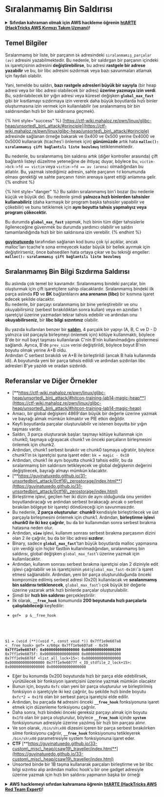 # Sıralanmamış Bin Saldırısı

<details>

<summary><strong>Sıfırdan kahraman olmak için AWS hackleme öğrenin</strong> <a href="https://training.hacktricks.xyz/courses/arte"><strong>htARTE (HackTricks AWS Kırmızı Takım Uzmanı)</strong></a><strong>!</strong></summary>

HackTricks'ı desteklemenin diğer yolları:

* **Şirketinizi HackTricks'te reklamını görmek istiyorsanız** veya **HackTricks'i PDF olarak indirmek istiyorsanız** [**ABONELİK PLANLARI**](https://github.com/sponsors/carlospolop)'na göz atın!
* [**Resmi PEASS & HackTricks ürünlerini alın**](https://peass.creator-spring.com)
* [**PEASS Ailesi'ni**](https://opensea.io/collection/the-peass-family) keşfedin, özel [**NFT'lerimiz**](https://opensea.io/collection/the-peass-family) koleksiyonumuz
* **Katılın** 💬 [**Discord grubuna**](https://discord.gg/hRep4RUj7f) veya [**telegram grubuna**](https://t.me/peass) veya bizi **Twitter** 🐦 [**@hacktricks\_live**](https://twitter.com/hacktricks\_live)**'da takip edin.**
* **Hacking püf noktalarınızı paylaşarak** [**HackTricks**](https://github.com/carlospolop/hacktricks) ve [**HackTricks Cloud**](https://github.com/carlospolop/hacktricks-cloud) github depolarına PR göndererek destek olun.

</details>

## Temel Bilgiler

Sıralanmamış bir liste, bir parçanın `bk` adresindeki `sıralanmamış_parçalar (av)` adresini yazabilmektedir. Bu nedenle, bir saldırgan bir parçanın içindeki `bk` işaretçisinin adresini **değiştirebilirse**, bu adresi **rastgele bir adrese yazabilir** ve bu, bir libc adresini sızdırmak veya bazı savunmaları atlamak için faydalı olabilir.

Yani, temelde bu saldırı, **bazı rastgele adresleri büyük bir sayıyla** (bir heap adresi veya bir libc adresi olabilecek bir adres) **üzerine yazmaya izin verdi**. Bu, sızdırılabilecek bir yığın adresi veya küresel değişken **`global_max_fast`** gibi bir kısıtlamayı sızdırmaya izin vererek daha büyük boyutlarda hızlı binler oluşturmasına izin vermek için kullanılabilir (ve sıralanmamış bir bin saldırısından hızlı bir bin saldırısına geçmek).

{% hint style="success" %}
[https://ctf-wiki.mahaloz.re/pwn/linux/glibc-heap/unsorted\_bin\_attack/#principle](https://ctf-wiki.mahaloz.re/pwn/linux/glibc-heap/unsorted\_bin\_attack/#principle) adresinde sağlanan örneğe bakarak ve 0x400 ve 0x500 yerine 0x4000 ve 0x5000 kullanarak (tcaches'i önlemek için) **günümüzde** artık hata **`malloc(): sıralanmamış çift bağlantılı liste bozulmuş`** tetiklenmektedir.

Bu nedenle, bu sıralanmamış bin saldırısı artık (diğer kontroller arasında) çift bağlantılı listeyi düzeltme yeteneğine de ihtiyaç duyar, böylece bu, `victim->bck->fd == victim` veya `victim->fd == av (arena)` olmadığından bu atlatılır. Bu, yazmak istediğimiz adresin, sahte parçanın `fd` konumunda olması gerektiği ve sahte parçanın `fd`nin arenaya işaret ettiği anlamına gelir.
{% endhint %}

{% hint style="danger" %}
Bu saldırı sıralanmamış bin'i bozar (bu nedenle küçük ve büyük de). Bu nedenle şimdi **yalnızca hızlı binlerden tahsisler kullanabiliriz** (daha karmaşık bir program başka tahsisler yapabilir ve çökebilir) ve bunu tetiklemek için **aynı boyutta tahsis yapmalıyız veya program çökecektir.**

Bu durumda **`global_max_fast`** yapmak, hızlı binin tüm diğer tahsislerle ilgileneceğine güvenmek bu durumda yardımcı olabilir ve saldırı tamamlandığında hızlı bir bin saldırısına izin verebilir.
{% endhint %}

[**guyinatuxedo**](https://guyinatuxedo.github.io/31-unsortedbin\_attack/unsorted\_explanation/index.html) tarafından sağlanan kod bunu çok iyi açıklar, ancak malloc'ları tcache'e sona ermeyecek kadar büyük bir bellek ayırmak için değiştirirseniz, önce bahsedilen hata ortaya çıkar ve bu tekniği engeller: **`malloc(): sıralanmamış çift bağlantılı liste bozulmuş`**

## Sıralanmamış Bin Bilgi Sızdırma Saldırısı

Bu aslında çok temel bir kavramdır. Sıralanmamış bindeki parçalar, bin oluşturmak için çift işaretçilere sahip olacaklardır. Sıralanmamış bindeki ilk parça aslında **FD** ve **BK** bağlantılarını **ana arenanın (libc)** bir kısmına işaret edecek şekilde olacaktır.\
Bu nedenle, bir parçayı sıralanmamış bir bine yerleştirebilir ve onu okuyabilirsiniz (serbest bırakıldıktan sonra kullan) veya en azından 1 işaretçiyi üzerine yazmadan tekrar tahsis edebilir ve ardından onu **okuyabilirseniz**, bir **libc bilgi sızıntınız** olabilir.

Bu yazıda kullanılan benzer bir [**saldırı**](https://guyinatuxedo.github.io/33-custom\_misc\_heap/csaw18\_alienVSsamurai/index.html), 4 parçalık bir yapıyı (A, B, C ve D - D yalnızca üst parçayla birleşmeyi önlemek için) kötüye kullanmaktı, böylece B'de bir null bayt taşması kullanılarak C'nin B'nin kullanılmadığını göstermesi sağlandı. Ayrıca, B'de `prev_size` verisi değiştirildi, böylece boyut B'nin boyutu olmak yerine A+B oldu.\
Ardından C serbest bırakıldı ve A+B ile birleştirildi (ancak B hala kullanımda idi). A boyutunda yeni bir parça tahsis edildi ve ardından sızdırılan libc adresleri B'ye yazıldı ve oradan sızdırıldı.

## Referanslar ve Diğer Örnekler

* [**https://ctf-wiki.mahaloz.re/pwn/linux/glibc-heap/unsorted\_bin\_attack/#hitcon-training-lab14-magic-heap**](https://ctf-wiki.mahaloz.re/pwn/linux/glibc-heap/unsorted\_bin\_attack/#hitcon-training-lab14-magic-heap)
* Amacı, bir global değişkeni 4869'dan büyük bir değerle üzerine yazmak ve bayrağı almak mümkün kılmaktır ve PIE etkin değildir.
* Keyfi boyutlarda parçalar oluşturulabilir ve istenen boyutta bir yığın taşması vardır.
* Saldırı, 3 parça oluşturarak başlar: taşmayı kötüye kullanmak için chunk0, taşmaya uğrayacak chunk1 ve önceki parçaların birleşmesini önlemek için chunk2.
* Ardından, chunk1 serbest bırakılır ve chunk0 taşmaya uğratılır, böylece chunk1'in `bk` işaretçisi şuna işaret eder: `bk = magic - 0x10`
* Ardından, chunk1 ile aynı boyutta chunk3 tahsis edilir, bu da sıralanmamış bin saldırısını tetikleyecek ve global değişkenin değerini değiştirecek, bayrağı almayı mümkün kılacaktır.
* [**https://guyinatuxedo.github.io/31-unsortedbin\_attack/0ctf16\_zerostorage/index.html**](https://guyinatuxedo.github.io/31-unsortedbin\_attack/0ctf16\_zerostorage/index.html)
* Birleştirme işlevi, geçilen her iki dizin de aynı olduğunda onu yeniden boyutlandıracağı ve ardından serbest bırakacağı ancak o serbest bırakılan bölgeye bir işaretçi döndüreceği için savunmasızdır.
* Bu nedenle, **2 parça oluşturulur**: **chunk0** kendisiyle birleştirilecek ve üst parçayla birleşmesini önlemek için chunk1. Ardından, **birleştirme işlevi chunk0 ile iki kez çağrılır**, bu da bir kullanımdan sonra serbest bırakma hatasına neden olur.
* Ardından, **`view`** işlevi, kullanım sonrası serbest bırakma parçasının dizini olan 2 ile çağrılır, bu da bir libc adresi **sızdırır**.
* Binary, sadece **`global_max_fast`**'tan büyük boyutlarda malloc yapmasına izin verdiği için hiçbir fastbin kullanılmadığından, sıralanmamış bin saldırısı, global değişken `global_max_fast`'ı üzerine yazmak için kullanılacaktır.
* Ardından, kullanım sonrası serbest bırakma işaretçisi olan 2 diziniyle edit işlevi çağrılabilir ve `bk` işaretçisinin `p64(global_max_fast-0x10)`'a işaret etmesi sağlanabilir. Ardından, yeni bir parça oluşturulduğunda önceki kompromize edilmiş serbest adresi (0x20) kullanılacak ve **sıralanmamış bin saldırısı tetiklenecek**, `global_max_fast`'ı çok büyük bir değerle üzerine yazarak artık hızlı binlerde parçalar oluşturulabilir.
* Şimdi bir **hızlı bin saldırısı** gerçekleştirilir:
* İlk olarak, **`__free_hook`** konumunda **200 boyutunda hızlı parçalarla çalışılabileceği** keşfedilir:
* <pre class="language-c"><code class="lang-c">gef➤  p &#x26;__free_hook
$1 = (void (**)(void *, const void *)) 0x7ff1e9e607a8 &#x3C;__free_hook>
gef➤  x/60gx 0x7ff1e9e607a8 - 0x59
<strong>0x7ff1e9e6074f: 0x0000000000000000      0x0000000000000200
</strong>0x7ff1e9e6075f: 0x0000000000000000      0x0000000000000000
0x7ff1e9e6076f &#x3C;list_all_lock+15>:      0x0000000000000000      0x0000000000000000
0x7ff1e9e6077f &#x3C;_IO_stdfile_2_lock+15>: 0x0000000000000000      0x0000000000000000
</code></pre>
* Eğer bu konumda 0x200 boyutunda hızlı bir parça elde edebilirsek, yürütülecek bir fonksiyon işaretçisini üzerine yazmak mümkün olacaktır
* Bunun için, boyutu `0xfc` olan yeni bir parça oluşturulur ve birleştirilmiş fonksiyon o işaretçiyle iki kez çağrılır, bu şekilde hızlı binde boyutu `0xfc*2 = 0x1f8` olan bir serbest parça işaretçisi elde edilir.
* Ardından, bu parçada **`fd`** adresini önceki **`__free_hook`** fonksiyonuna işaret etmek için düzenleme fonksiyonu çağrılır.
* Daha sonra, hızlı bindeki önceki gereksiz parçayı almak için boyutu `0x1f8` olan bir parça oluşturulur, böylece **`__free_hook`** içinde **`system`** fonksiyonunun adresiyle üzerine yazılmış bir hızlı bin parçası alınır.
* Ve son olarak, `/bin/sh\x00` dizesini içeren bir parça serbest bırakılırken silme fonksiyonu çağrılır, **`__free_hook`** fonksiyonunu tetikleyerek `/bin/sh\x00` parametresiyle system fonksiyonuna işaret eder.
* **CTF** [**https://guyinatuxedo.github.io/33-custom\_misc\_heap/csaw19\_traveller/index.html**](https://guyinatuxedo.github.io/33-custom\_misc\_heap/csaw19\_traveller/index.html)
* Unsorted binde bir 1B taşma kullanarak parçaları birleştirme ve bir libc bilgi sızıntısı alıp ardından malloc hook'u bir one gadget adresiyle üzerine yazmak için hızlı bin saldırısı yapmanın başka bir örneği

<details>

<summary><strong>AWS hacklemeyi sıfırdan kahramana öğrenin</strong> <a href="https://training.hacktricks.xyz/courses/arte"><strong>htARTE (HackTricks AWS Red Team Expert)</strong></a><strong>!</strong></summary>

HackTricks'ı desteklemenin diğer yolları:

* **Şirketinizi HackTricks'te reklamını görmek istiyorsanız** veya **HackTricks'i PDF olarak indirmek istiyorsanız** [**ABONELİK PLANLARI**](https://github.com/sponsors/carlospolop)'na göz atın!
* [**Resmi PEASS & HackTricks ürünlerini**](https://peass.creator-spring.com) edinin
* [**The PEASS Family'yi**](https://opensea.io/collection/the-peass-family) keşfedin, özel [**NFT'lerimiz**](https://opensea.io/collection/the-peass-family) koleksiyonumuz
* 💬 **Discord grubuna** katılın veya [**telegram grubuna**](https://t.me/peass) veya bizi **Twitter** 🐦 [**@hacktricks\_live**](https://twitter.com/hacktricks\_live)'da **takip edin**.
* **Hacking püf noktalarınızı paylaşarak** [**HackTricks**](https://github.com/carlospolop/hacktricks) ve [**HackTricks Cloud**](https://github.com/carlospolop/hacktricks-cloud) github depolarına PR göndererek. 

</details>
